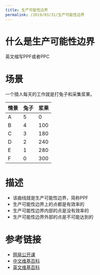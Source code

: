 ```yaml
---
title: 生产可能性边界
permalink: /2019/03/31/生产可能性边界
---
```

# 什么是生产可能性边界
英文缩写PPF或者PPC
# 场景

一个猎人每天的工作就是打兔子和采集浆果。

情景 | 兔子 | 浆果
---|---|---
A | 5| 0
B | 4| 100
C | 3| 180
D | 2| 240
E | 1| 280
F | 0| 300

<line-chart :data="[
    {rabbit:0,berry:300},
    {rabbit:1,berry:280},
    {rabbit:2,berry:240},
    {rabbit:3,berry:180},
    {rabbit:4,berry:100},
    {rabbit:5,berry:0},
    ]" :columns="['rabbit','berry']"/>
<!-- <line-chart :x="[0,1,2,3,4,5]" :y="[300,280,240,180,100,0]" title="生产可能性边界" xname="兔子" yname="浆果"/> -->

# 描述
- 该曲线就是生产可能性边界，简称PPF
- 生产可能性边界上的点都是有效率的
- 生产可能性边界内部的点是没有效率的
- 生产可能性边界外部的点是不可能达到的

# 参考链接
- [网易公开课](https://open.163.com/movie/2011/11/6/L/M8LHSGLJP_M8LI5EG6L.html)
- [中文维基百科](https://zh.wikipedia.org/wiki/%E7%94%9F%E4%BA%A7%E5%8F%AF%E8%83%BD%E6%80%A7%E6%9B%B2%E7%BA%BF)
- [英文维基百科](https://en.wikipedia.org/wiki/Production%E2%80%93possibility_frontier)